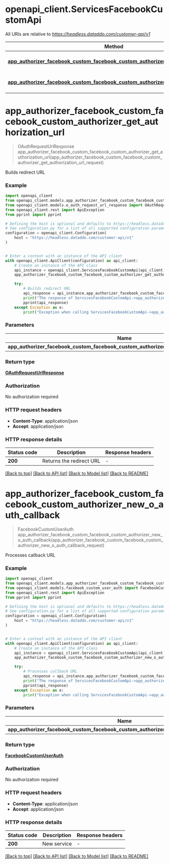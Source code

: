 # openapi_client.ServicesFacebookCustomApi

All URIs are relative to *https://headless.dataddo.com/customer-api/v1*

Method | HTTP request | Description
------------- | ------------- | -------------
[**app_authorizer_facebook_custom_facebook_custom_authorizer_get_authorization_url**](ServicesFacebookCustomApi.md#app_authorizer_facebook_custom_facebook_custom_authorizer_get_authorization_url) | **POST** /services/facebook_custom/oauth-request-url | Builds redirect URL
[**app_authorizer_facebook_custom_facebook_custom_authorizer_new_o_auth_callback**](ServicesFacebookCustomApi.md#app_authorizer_facebook_custom_facebook_custom_authorizer_new_o_auth_callback) | **POST** /services/facebook_custom/oauth-process-callback | Processes callback URL


# **app_authorizer_facebook_custom_facebook_custom_authorizer_get_authorization_url**
> OAuthRequestUrlResponse app_authorizer_facebook_custom_facebook_custom_authorizer_get_authorization_url(app_authorizer_facebook_custom_facebook_custom_authorizer_get_authorization_url_request)

Builds redirect URL

### Example


```python
import openapi_client
from openapi_client.models.app_authorizer_facebook_custom_facebook_custom_authorizer_get_authorization_url_request import AppAuthorizerFacebookCustomFacebookCustomAuthorizerGetAuthorizationUrlRequest
from openapi_client.models.o_auth_request_url_response import OAuthRequestUrlResponse
from openapi_client.rest import ApiException
from pprint import pprint

# Defining the host is optional and defaults to https://headless.dataddo.com/customer-api/v1
# See configuration.py for a list of all supported configuration parameters.
configuration = openapi_client.Configuration(
    host = "https://headless.dataddo.com/customer-api/v1"
)


# Enter a context with an instance of the API client
with openapi_client.ApiClient(configuration) as api_client:
    # Create an instance of the API class
    api_instance = openapi_client.ServicesFacebookCustomApi(api_client)
    app_authorizer_facebook_custom_facebook_custom_authorizer_get_authorization_url_request = openapi_client.AppAuthorizerFacebookCustomFacebookCustomAuthorizerGetAuthorizationUrlRequest() # AppAuthorizerFacebookCustomFacebookCustomAuthorizerGetAuthorizationUrlRequest | 

    try:
        # Builds redirect URL
        api_response = api_instance.app_authorizer_facebook_custom_facebook_custom_authorizer_get_authorization_url(app_authorizer_facebook_custom_facebook_custom_authorizer_get_authorization_url_request)
        print("The response of ServicesFacebookCustomApi->app_authorizer_facebook_custom_facebook_custom_authorizer_get_authorization_url:\n")
        pprint(api_response)
    except Exception as e:
        print("Exception when calling ServicesFacebookCustomApi->app_authorizer_facebook_custom_facebook_custom_authorizer_get_authorization_url: %s\n" % e)
```



### Parameters


Name | Type | Description  | Notes
------------- | ------------- | ------------- | -------------
 **app_authorizer_facebook_custom_facebook_custom_authorizer_get_authorization_url_request** | [**AppAuthorizerFacebookCustomFacebookCustomAuthorizerGetAuthorizationUrlRequest**](AppAuthorizerFacebookCustomFacebookCustomAuthorizerGetAuthorizationUrlRequest.md)|  | 

### Return type

[**OAuthRequestUrlResponse**](OAuthRequestUrlResponse.md)

### Authorization

No authorization required

### HTTP request headers

 - **Content-Type**: application/json
 - **Accept**: application/json

### HTTP response details

| Status code | Description | Response headers |
|-------------|-------------|------------------|
**200** | Returns the redirect URL |  -  |

[[Back to top]](#) [[Back to API list]](../README.md#documentation-for-api-endpoints) [[Back to Model list]](../README.md#documentation-for-models) [[Back to README]](../README.md)

# **app_authorizer_facebook_custom_facebook_custom_authorizer_new_o_auth_callback**
> FacebookCustomUserAuth app_authorizer_facebook_custom_facebook_custom_authorizer_new_o_auth_callback(app_authorizer_facebook_custom_facebook_custom_authorizer_new_o_auth_callback_request)

Processes callback URL

### Example


```python
import openapi_client
from openapi_client.models.app_authorizer_facebook_custom_facebook_custom_authorizer_new_o_auth_callback_request import AppAuthorizerFacebookCustomFacebookCustomAuthorizerNewOAuthCallbackRequest
from openapi_client.models.facebook_custom_user_auth import FacebookCustomUserAuth
from openapi_client.rest import ApiException
from pprint import pprint

# Defining the host is optional and defaults to https://headless.dataddo.com/customer-api/v1
# See configuration.py for a list of all supported configuration parameters.
configuration = openapi_client.Configuration(
    host = "https://headless.dataddo.com/customer-api/v1"
)


# Enter a context with an instance of the API client
with openapi_client.ApiClient(configuration) as api_client:
    # Create an instance of the API class
    api_instance = openapi_client.ServicesFacebookCustomApi(api_client)
    app_authorizer_facebook_custom_facebook_custom_authorizer_new_o_auth_callback_request = openapi_client.AppAuthorizerFacebookCustomFacebookCustomAuthorizerNewOAuthCallbackRequest() # AppAuthorizerFacebookCustomFacebookCustomAuthorizerNewOAuthCallbackRequest | 

    try:
        # Processes callback URL
        api_response = api_instance.app_authorizer_facebook_custom_facebook_custom_authorizer_new_o_auth_callback(app_authorizer_facebook_custom_facebook_custom_authorizer_new_o_auth_callback_request)
        print("The response of ServicesFacebookCustomApi->app_authorizer_facebook_custom_facebook_custom_authorizer_new_o_auth_callback:\n")
        pprint(api_response)
    except Exception as e:
        print("Exception when calling ServicesFacebookCustomApi->app_authorizer_facebook_custom_facebook_custom_authorizer_new_o_auth_callback: %s\n" % e)
```



### Parameters


Name | Type | Description  | Notes
------------- | ------------- | ------------- | -------------
 **app_authorizer_facebook_custom_facebook_custom_authorizer_new_o_auth_callback_request** | [**AppAuthorizerFacebookCustomFacebookCustomAuthorizerNewOAuthCallbackRequest**](AppAuthorizerFacebookCustomFacebookCustomAuthorizerNewOAuthCallbackRequest.md)|  | 

### Return type

[**FacebookCustomUserAuth**](FacebookCustomUserAuth.md)

### Authorization

No authorization required

### HTTP request headers

 - **Content-Type**: application/json
 - **Accept**: application/json

### HTTP response details

| Status code | Description | Response headers |
|-------------|-------------|------------------|
**200** | New service |  -  |

[[Back to top]](#) [[Back to API list]](../README.md#documentation-for-api-endpoints) [[Back to Model list]](../README.md#documentation-for-models) [[Back to README]](../README.md)

